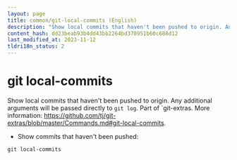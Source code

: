 ```yaml
---
layout: page
title: common/git-local-commits (English)
description: "Show local commits that haven't been pushed to origin. Any additional arguments will be passed directly to `git log`."
content_hash: dd23beab93b4dd43bb2264bd370951b60c688d12
last_modified_at: 2023-11-12
tldri18n_status: 2
---
```

# git local-commits

Show local commits that haven't been pushed to origin. Any additional arguments will be passed directly to `git log`.
Part of `git-extras.
More information: <https://github.com/tj/git-extras/blob/master/Commands.md#git-local-commits>.

- Show commits that haven't been pushed:

`git local-commits`
